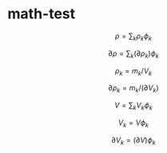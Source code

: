 # math-test

$$ \rho = \sum_k \rho_k \phi_k $$

$$ \partial \rho = \sum_k (\partial \rho_k) \phi_k $$

$$ \rho_k = m_k / V_k $$

$$ \partial \rho_k = m_k / (\partial V_k) $$

$$ V = \sum_k V_k \phi_k $$

$$ V_k = V \phi_k $$

$$ \partial V_k = (\partial V) \phi_k $$
